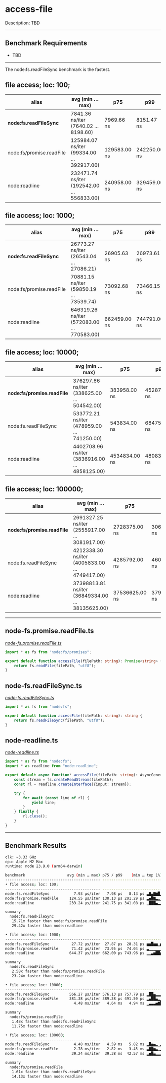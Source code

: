 <!-- START HEADER -->
# access-file
<!-- END HEADER -->

Description: TBD

---

## Benchmark Requirements

- TBD

---

<!-- START OVERVIEW -->
The  node:fs.readFileSync benchmark is the fastest.


## file access; loc: 100;

| alias                    | avg (min … max)                           | p75          | p99          | speed         |
| ------------------------ | ----------------------------------------- | ------------ | ------------ | ------------- |
| **node:fs.readFileSync** | 7841.36 ns/iter (7640.02 … 8198.60)       | 7969.66 ns   | 8151.47 ns   | 🔥 fastest    |
| node:fs/promise.readFile | 125984.07 ns/iter (99334.00 … 392917.00)  | 129583.00 ns | 242250.00 ns | 16.07x slower |
| node:readline            | 232471.74 ns/iter (192542.00 … 556833.00) | 240958.00 ns | 329459.00 ns | 29.65x slower |

## file access; loc: 1000;

| alias                    | avg (min … max)                           | p75          | p99          | speed         |
| ------------------------ | ----------------------------------------- | ------------ | ------------ | ------------- |
| **node:fs.readFileSync** | 26773.27 ns/iter (26543.04 … 27086.21)    | 26905.63 ns  | 26973.61 ns  | 🔥 fastest    |
| node:fs/promise.readFile | 70881.15 ns/iter (59850.19 … 73539.74)    | 73092.68 ns  | 73466.15 ns  | 2.65x slower  |
| node:readline            | 646319.26 ns/iter (572083.00 … 770583.00) | 662459.00 ns | 744791.00 ns | 24.14x slower |

## file access; loc: 10000;

| alias                        | avg (min … max)                              | p75           | p99           | speed         |
| ---------------------------- | -------------------------------------------- | ------------- | ------------- | ------------- |
| **node:fs/promise.readFile** | 376297.66 ns/iter (338625.00 … 504542.00)    | 383958.00 ns  | 452875.00 ns  | 🔥 fastest    |
| node:fs.readFileSync         | 533772.21 ns/iter (478959.00 … 741250.00)    | 543834.00 ns  | 684750.00 ns  | 1.42x slower  |
| node:readline                | 4402708.96 ns/iter (3836916.00 … 4858125.00) | 4534834.00 ns | 4808333.00 ns | 11.70x slower |

## file access; loc: 100000;

| alias                        | avg (min … max)                                 | p75            | p99            | speed         |
| ---------------------------- | ----------------------------------------------- | -------------- | -------------- | ------------- |
| **node:fs/promise.readFile** | 2691327.25 ns/iter (2555917.00 … 3081917.00)    | 2728375.00 ns  | 3069541.00 ns  | 🔥 fastest    |
| node:fs.readFileSync         | 4212338.30 ns/iter (4005833.00 … 4749417.00)    | 4285792.00 ns  | 4608083.00 ns  | 1.57x slower  |
| node:readline                | 37398813.81 ns/iter (36849334.00 … 38135625.00) | 37536625.00 ns | 37965208.00 ns | 13.90x slower |

<!-- END OVERVIEW -->

---

<!-- START CASES -->
## node-fs.promise.readFile.ts
_[node-fs.promise.readFile.ts](access-file/src)_
```ts
import * as fs from "node:fs/promises";

export default function accessFile(filePath: string): Promise<string> {
    return fs.readFile(filePath, "utf8");
}

```

## node-fs.readFileSync.ts
_[node-fs.readFileSync.ts](access-file/src)_
```ts
import * as fs from "node:fs";

export default function accessFile(filePath: string): string {
    return fs.readFileSync(filePath, "utf8");
}

```

## node-readline.ts
_[node-readline.ts](access-file/src)_
```ts
import * as fs from "node:fs";
import * as readline from "node:readline";

export default async function* accessFile(filePath: string): AsyncGenerator<string> {
    const stream = fs.createReadStream(filePath);
    const rl = readline.createInterface({input: stream});

    try {
        for await (const line of rl) {
            yield line;
        }
    } finally {
        rl.close();
    }
}

```

<!-- END CASES -->

--- 

## Benchmark Results

<!-- START DATA -->
```bash
clk: ~3.33 GHz
cpu: Apple M2 Max
runtime: node 23.9.0 (arm64-darwin)

benchmark                   avg (min … max) p75 / p99    (min … top 1%)
------------------------------------------- -------------------------------
• file access; loc: 100;
------------------------------------------- -------------------------------
node:fs.readFileSync           7.93 µs/iter   7.98 µs   8.13 µs ▃▇▄▇▆█▂▁▁▂▂
node:fs/promise.readFile     124.55 µs/iter 130.13 µs 201.29 µs ▃▅█▇▃▂▁▁▁▁▁
node:readline                233.24 µs/iter 241.75 µs 341.08 µs ▁███▄▂▂▁▁▁▁

summary
  node:fs.readFileSync
   15.71x faster than node:fs/promise.readFile
   29.42x faster than node:readline

• file access; loc: 1000;
------------------------------------------- -------------------------------
node:fs.readFileSync          27.72 µs/iter  27.87 µs  28.31 µs ▅▅█▅▅▁▅▁▁▁▅
node:fs/promise.readFile      71.42 µs/iter  73.95 µs  74.04 µs ▃▁▁▁▁▁▁▁▁▅█
node:readline                644.37 µs/iter 662.00 µs 743.96 µs ▁▁▃▅██▅▃▂▁▁

summary
  node:fs.readFileSync
   2.58x faster than node:fs/promise.readFile
   23.24x faster than node:readline

• file access; loc: 10000;
------------------------------------------- -------------------------------
node:fs.readFileSync         566.27 µs/iter 576.13 µs 757.79 µs ▂██▄▂▂▂▂▁▁▁
node:fs/promise.readFile     381.38 µs/iter 389.38 µs 491.50 µs ▂▄██▄▂▁▁▁▁▁
node:readline                  4.48 ms/iter   4.64 ms   4.94 ms ▁▃▃▃▅▇█▇▃▃▁

summary
  node:fs/promise.readFile
   1.48x faster than node:fs.readFileSync
   11.75x faster than node:readline

• file access; loc: 100000;
------------------------------------------- -------------------------------
node:fs.readFileSync           4.48 ms/iter   4.59 ms   5.82 ms ▂█▅▄▂▁▂▁▂▁▁
node:fs/promise.readFile       2.78 ms/iter   2.82 ms   3.45 ms ▃▇█▅▃▁▂▂▂▂▁
node:readline                 39.24 ms/iter  39.38 ms  42.57 ms ▂▅█▄▂▂▂▁▂▁▂

summary
  node:fs/promise.readFile
   1.61x faster than node:fs.readFileSync
   14.13x faster than node:readline

```

<!-- END DATA -->
